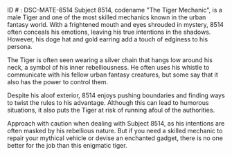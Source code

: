 ID # : DSC-MATE-8514
Subject 8514, codename "The Tiger Mechanic", is a male Tiger and one of the most skilled mechanics known in the urban fantasy world. With a frightened mouth and eyes shrouded in mystery, 8514 often conceals his emotions, leaving his true intentions in the shadows. However, his doge hat and gold earring add a touch of edginess to his persona.

The Tiger is often seen wearing a silver chain that hangs low around his neck, a symbol of his inner rebelliousness. He often uses his whistle to communicate with his fellow urban fantasy creatures, but some say that it also has the power to control them.

Despite his aloof exterior, 8514 enjoys pushing boundaries and finding ways to twist the rules to his advantage. Although this can lead to humorous situations, it also puts the Tiger at risk of running afoul of the authorities.

Approach with caution when dealing with Subject 8514, as his intentions are often masked by his rebellious nature. But if you need a skilled mechanic to repair your mythical vehicle or devise an enchanted gadget, there is no one better for the job than this enigmatic tiger.